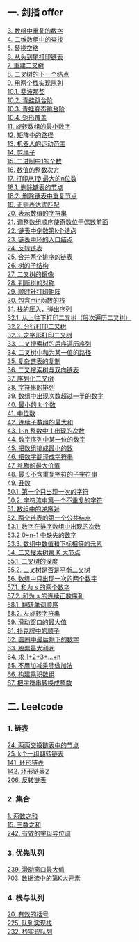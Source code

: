 ## 一. 剑指 offer
[3. 数组中重复的数字](https://github.com/HowieYuan/CodingInterviews/blob/master/src/main/java/offer/problem3/Three.java)<br />
[4. 二维数组中的查找](https://github.com/HowieYuan/CodingInterviews/blob/master/src/main/java/offer/problem4/Four.java)<br />
[5. 替换空格](https://github.com/HowieYuan/CodingInterviews/blob/master/src/main/java/offer/problem5/Five.java)<br />
[6. 从头到尾打印链表](https://github.com/HowieYuan/CodingInterviews/blob/master/src/main/java/offer/problem6/Six.java)<br />
[7. 重建二叉树](https://github.com/HowieYuan/CodingInterviews/blob/master/src/main/java/offer/problem7/Seven.java)<br />
[8. 二叉树的下一个结点](https://github.com/HowieYuan/CodingInterviews/blob/master/src/main/java/offer/problem8/Eight.java)<br />
[9. 用两个栈实现队列](https://github.com/HowieYuan/CodingInterviews/blob/master/src/main/java/offer/problem9/Nine.java)<br />
[10.1. 斐波那契](https://github.com/HowieYuan/CodingInterviews/blob/master/src/main/java/offer/problem10/Ten.java)<br />
[10.2. 青蛙跳台阶](https://github.com/HowieYuan/CodingInterviews/blob/master/src/main/java/offer/problem10/Ten2.java)<br />
[10.3. 青蛙变态跳台阶](https://github.com/HowieYuan/CodingInterviews/blob/master/src/main/java/offer/problem10/Ten3.java)<br />
[10.4. 矩形覆盖](https://github.com/HowieYuan/CodingInterviews/blob/master/src/main/java/offer/problem10/Ten4.java)<br />
[11. 旋转数组的最小数字](https://github.com/HowieYuan/CodingInterviews/blob/master/src/main/java/offer/problem11/Eleven.java)<br />
[12. 矩阵中的路径](https://github.com/HowieYuan/CodingInterviews/blob/master/src/main/java/offer/problem12/Twelve.java)<br />
[13. 机器人的运动范围](https://github.com/HowieYuan/CodingInterviews/blob/master/src/main/java/offer/problem13/Thirteen.java)<br />
[14. 剪绳子](https://github.com/HowieYuan/CodingInterviews/blob/master/src/main/java/offer/problem14/Fourteen.java)<br />
[15. 二进制中1的个数](https://github.com/HowieYuan/CodingInterviews/blob/master/src/main/java/offer/problem15/Fifteen.java)<br />
[16. 数值的整数次方](https://github.com/HowieYuan/CodingInterviews/blob/master/src/main/java/offer/problem16/Power.java)<br />
[17. 打印从1到最大的n位数](https://github.com/HowieYuan/CodingInterviews/blob/master/src/main/java/offer/problem17/ToMax.java)<br />
[18.1. 删除链表的节点](https://github.com/HowieYuan/CodingInterviews/blob/master/src/main/java/offer/problem18/DeleteNode.java)<br />
[18.2. 删除链表中重复节点](https://github.com/HowieYuan/CodingInterviews/blob/master/src/main/java/offer/problem18/DeleteDuplication.java)<br />
[19. 正则表达式匹配](https://github.com/HowieYuan/CodingInterviews/blob/master/src/main/java/offer/problem19/MatchRegularExpression.java)<br />
[20. 表示数值的字符串](https://github.com/HowieYuan/CodingInterviews/blob/master/src/main/java/offer/problem20/IsNumeric.java)<br />
[21. 调整数组顺序使奇数位于偶数前面](https://github.com/HowieYuan/CodingInterviews/blob/master/src/main/java/offer/problem21/ExchangeOddEven.java)<br />
[22. 链表中倒数第k个结点](https://github.com/HowieYuan/CodingInterviews/blob/master/src/main/java/offer/problem22/FindKthToTail.java)<br />
[23. 链表中环的入口结点](https://github.com/HowieYuan/CodingInterviews/blob/master/src/main/java/offer/problem23/EntryNodeOfLoop.java)<br />
[24. 反转链表](https://github.com/HowieYuan/CodingInterviews/blob/master/src/main/java/offer/problem24/ReverseList.java)<br />
[25. 合并两个排序的链表](https://github.com/HowieYuan/CodingInterviews/blob/master/src/main/java/offer/problem25/MergeSortedList.java)<br />
[26. 树的子结构](https://github.com/HowieYuan/CodingInterviews/blob/master/src/main/java/offer/problem26/HasSubtree.java)<br />
[27. 二叉树的镜像](https://github.com/HowieYuan/CodingInterviews/blob/master/src/main/java/offer/problem27/MirrorTree.java)<br />
[28. 判断树的对称](https://github.com/HowieYuan/CodingInterviews/blob/master/src/main/java/offer/problem28/SymmetricalTree.java)<br />
[29. 顺时针打印矩阵](https://github.com/HowieYuan/CodingInterviews/blob/master/src/main/java/offer/problem29/MatrixCircle.java)<br />
[30. 包含min函数的栈](https://github.com/HowieYuan/CodingInterviews/blob/master/src/main/java/offer/problem30/MinStack.java)<br />
[31. 栈的压入，弹出序列](https://github.com/HowieYuan/CodingInterviews/blob/master/src/main/java/offer/problem31/IsPopOrder.java)<br />
[32.1. 从上往下打印二叉树（层次遍历二叉树）](https://github.com/HowieYuan/CodingInterviews/blob/master/src/main/java/offer/problem32/PrintTreeFromTopToBottom.java)<br />
[32.2. 分行打印二叉树](https://github.com/HowieYuan/CodingInterviews/blob/master/src/main/java/offer/problem32/PrintTreeInLines.java)<br />
[32.3. 之字形打印二叉树](https://github.com/HowieYuan/CodingInterviews/blob/master/src/main/java/offer/problem32/PrintTreeInZigzag.java)<br />
[33. 二叉搜索树的后序遍历序列](https://github.com/HowieYuan/CodingInterviews/blob/master/src/main/java/offer/problem33/VerifySquenceOfBST.java)<br />
[34. 二叉树中和为某一值的路径](https://github.com/HowieYuan/CodingInterviews/blob/master/src/main/java/offer/problem34/FindTreePath.java)<br />
[35. 复杂链表的复制](https://github.com/HowieYuan/CodingInterviews/blob/master/src/main/java/offer/problem35/LinkedListClone.java)<br />
[36. 二叉搜索树与双向链表](https://github.com/HowieYuan/CodingInterviews/blob/master/src/main/java/offer/problem36/Convert.java)<br />
[37. 序列化二叉树](https://github.com/HowieYuan/CodingInterviews/blob/master/src/main/java/offer/problem37/SerializeTree.java)<br />
[38. 字符串的排列](https://github.com/HowieYuan/CodingInterviews/blob/master/src/main/java/offer/problem38/PermutationString.java)<br />
[39. 数组中出现次数超过一半的数字](https://github.com/HowieYuan/CodingInterviews/blob/master/src/main/java/offer/problem39/MoreThanHalfNum.java)<br />
[40. 最小的 k 个数](https://github.com/HowieYuan/CodingInterviews/blob/master/src/main/java/offer/problem40/GetLeastNumbers.java)<br />
[41. 中位数](https://github.com/HowieYuan/CodingInterviews/blob/master/src/main/java/offer/problem41/Median.java)<br />
[42. 连续子数组的最大和](https://github.com/HowieYuan/CodingInterviews/blob/master/src/main/java/offer/problem42/FindGreatestSumOfSubArray.java)<br />
[43. 1~n 整数中 1 出现的次数](https://github.com/HowieYuan/CodingInterviews/blob/master/src/main/java/offer/problem43/NumberOf1Between1AndN.java)<br />
[44. 数字序列中某一位的数字](https://github.com/HowieYuan/CodingInterviews/blob/master/src/main/java/offer/problem44/DigitAtIndex.java)<br />
[45. 把数组排成最小的数](https://github.com/HowieYuan/CodingInterviews/blob/master/src/main/java/offer/problem45/PrintMinNumber.java)<br />
[46. 把数字翻译成字符串](https://github.com/HowieYuan/CodingInterviews/blob/master/src/main/java/offer/problem46/GetTranslationCount.java)<br />
[47. 礼物的最大价值](https://github.com/HowieYuan/CodingInterviews/blob/master/src/main/java/offer/problem47/GiftMaxValue.java)<br />
[48. 最长不含重复字符的子字符串](https://github.com/HowieYuan/CodingInterviews/blob/master/src/main/java/offer/problem48/LongestSubstringWithoutDup.java)<br />
[49. 丑数](https://github.com/HowieYuan/CodingInterviews/blob/master/src/main/java/offer/problem49/GetUglyNumber.java)<br />
[50.1. 第一个只出现一次的字符](https://github.com/HowieYuan/CodingInterviews/blob/master/src/main/java/offer/problem50/FirstNotRepeatingChar.java)<br />
[50.2. 字符流中第一个不重复的字符](https://github.com/HowieYuan/CodingInterviews/blob/master/src/main/java/offer/problem50/FirstNotRepeatingCharInStream.java)<br />
[51. 数组中的逆序对](https://github.com/HowieYuan/CodingInterviews/blob/master/src/main/java/offer/problem51/InversePairsCode.java)<br />
[52. 两个链表的第一个公共结点](https://github.com/HowieYuan/CodingInterviews/blob/master/src/main/java/offer/problem52/FindFirstCommonNode.java)<br />
[53.1. 数字在排序数组中出现的次数](https://github.com/HowieYuan/CodingInterviews/blob/master/src/main/java/offer/problem53/GetNumberOfK.java)<br />
[53.2 0~n-1 中缺失的数字](https://github.com/HowieYuan/CodingInterviews/blob/master/src/main/java/offer/problem53/GetMissingNumber.java)<br />
[53.3. 数组中数值和下标相等的元素](https://github.com/HowieYuan/CodingInterviews/blob/master/src/main/java/offer/problem53/GetNumberSameAsIndex.java)<br />
[54. 二叉搜索树第 K 大节点](https://github.com/HowieYuan/CodingInterviews/blob/master/src/main/java/offer/problem54/KthNode.java)<br />
[55.1. 二叉树的深度](https://github.com/HowieYuan/CodingInterviews/blob/master/src/main/java/offer/problem55/TreeDepth.java)<br />
[55.2. 二叉树是否是平衡二叉树](https://github.com/HowieYuan/CodingInterviews/blob/master/src/main/java/offer/problem55/IsBalancedTree.java)<br />
[56. 数组中只出现一次的两个数字](https://github.com/HowieYuan/CodingInterviews/blob/master/src/main/java/offer/problem56/FindNumsAppearOnce.java)<br />
[57.1. 和为 s 的两个数字](https://github.com/HowieYuan/CodingInterviews/blob/master/src/main/java/offer/problem57/FindNumbersWithSum.java)<br />
[57.2. 和为 s 的连续正数序列](https://github.com/HowieYuan/CodingInterviews/blob/master/src/main/java/offer/problem57/FindContinuousSequence.java)<br />
[58.1. 翻转单词顺序](https://github.com/HowieYuan/CodingInterviews/blob/master/src/main/java/offer/problem58/ReverseSentence.java)<br />
[58.2. 左旋转字符串](https://github.com/HowieYuan/CodingInterviews/blob/master/src/main/java/offer/problem58/LeftRotateString.java)<br />
[59. 滑动窗口的最大值](https://github.com/HowieYuan/CodingInterviews/blob/master/src/main/java/offer/problem59/MaxInWindows.java)<br />
[61. 扑克牌中的顺子](https://github.com/HowieYuan/CodingInterviews/blob/master/src/main/java/offer/problem61/IsContinuous.java)<br />
[62. 圆圈中最后剩下的数字](https://github.com/HowieYuan/CodingInterviews/blob/master/src/main/java/offer/problem62/LastRemainingInCircle.java)<br />
[63. 股票最大利润](https://github.com/HowieYuan/CodingInterviews/blob/master/src/main/java/offer/problem63/StockMaxProfit.java)<br />
[64. 求 1+2+3+...+n](https://github.com/HowieYuan/CodingInterviews/blob/master/src/main/java/offer/problem64/Accumulate.java)<br />
[65. 不用加减乘除做加法](https://github.com/HowieYuan/CodingInterviews/blob/master/src/main/java/offer/problem65/AddWithoutFourOperator.java)<br />
[66. 构建乘积数组](https://github.com/HowieYuan/CodingInterviews/blob/master/src/main/java/offer/problem66/Multiply.java)<br />
[67. 把字符串转换成整数](https://github.com/HowieYuan/CodingInterviews/blob/master/src/main/java/offer/problem67/StringToInt.java)<br />



## 二. Leetcode
### 1. 链表
[24. 两两交换链表中的节点](https://github.com/HowieYuan/CodingInterviews/blob/master/src/main/java/leetcode/linkedList/problem24/SwapNodes.java)<br />
[25. k个一组翻转链表](https://github.com/HowieYuan/CodingInterviews/blob/master/src/main/java/leetcode/linkedList/problem25/ReverseNodesInKGroup.java)<br />
[141. 环形链表](https://github.com/HowieYuan/CodingInterviews/blob/master/src/main/java/leetcode/linkedList/problem141/LinkedListCycle.java)<br />
[142. 环形链表2](https://github.com/HowieYuan/CodingInterviews/blob/master/src/main/java/leetcode/linkedList/problem142/LinkedListCycle2.java)<br />
[206. 反转链表](https://github.com/HowieYuan/CodingInterviews/blob/master/src/main/java/leetcode/linkedList/problem206/Reverse.java)<br />

### 2. 集合
[1. 两数之和](https://github.com/HowieYuan/CodingInterviews/blob/master/src/main/java/leetcode/collection/problem1/TwoSum.java)<br />
[15. 三数之和](https://github.com/HowieYuan/CodingInterviews/blob/master/src/main/java/leetcode/collection/problem15/ThreeSum.java)<br />
[242. 有效的字母异位词](https://github.com/HowieYuan/CodingInterviews/blob/master/src/main/java/leetcode/collection/problem242/ValidAnagram.java)<br />


### 3. 优先队列
[239. 滑动窗口最大值](https://github.com/HowieYuan/CodingInterviews/blob/master/src/main/java/leetcode/priorityQueue/problem239/MaxSlidingWindow.java)<br />
[703. 数据流中的第K大元素](https://github.com/HowieYuan/CodingInterviews/blob/master/src/main/java/leetcode/priorityQueue/problem703/KthLargest.java)<br />

### 4. 栈与队列
[20. 有效的括号](https://github.com/HowieYuan/CodingInterviews/blob/master/src/main/java/leetcode/stackAndQueue/problem20/ValidParentheses.java)<br />
[225. 队列实现栈](https://github.com/HowieYuan/CodingInterviews/blob/master/src/main/java/leetcode/stackAndQueue/problem225/MyStack.java)<br />
[232. 栈实现队列](https://github.com/HowieYuan/CodingInterviews/blob/master/src/main/java/leetcode/stackAndQueue/problem232/MyQueue.java)<br />
